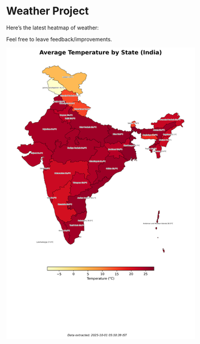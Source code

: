 # Weather Project

Here’s the latest heatmap of weather:

Feel free to leave feedback/improvements.

![India Heatmap](docs/assets/india_heatmap.png?v=DC6A79)
